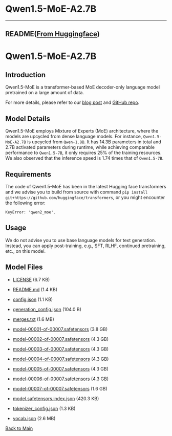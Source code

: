 
# Qwen1.5-MoE-A2.7B
---


## README([From Huggingface](https://huggingface.co/qwen/Qwen1.5-MoE-A2.7B))



# Qwen1.5-MoE-A2.7B


## Introduction

Qwen1.5-MoE is a transformer-based MoE decoder-only language model pretrained on a large amount of data. 

For more details, please refer to our [blog post](https://qwenlm.github.io/blog/qwen-moe/) and [GitHub repo](https://github.com/QwenLM/Qwen1.5).

## Model Details
Qwen1.5-MoE employs Mixture of Experts (MoE) architecture, where the models are upcycled from dense language models. For instance, `Qwen1.5-MoE-A2.7B` is upcycled from `Qwen-1.8B`. It has 14.3B parameters in total and 2.7B activated parameters during runtime, while achieving comparable performance to `Qwen1.5-7B`, it only requires 25% of the training resources. We also observed that the inference speed is 1.74 times that of `Qwen1.5-7B`.

## Requirements
The code of Qwen1.5-MoE has been in the latest Hugging face transformers and we advise you to build from source with command `pip install git+https://github.com/huggingface/transformers`, or you might encounter the following error:
```
KeyError: 'qwen2_moe'.
```

## Usage

We do not advise you to use base language models for text generation. Instead, you can apply post-training, e.g., SFT, RLHF, continued pretraining, etc., on this model.




## Model Files

- [LICENSE](https://paddlenlp.bj.bcebos.com/models/community/qwen/Qwen1.5-MoE-A2.7B/LICENSE) (6.7 KB)

- [README.md](https://paddlenlp.bj.bcebos.com/models/community/qwen/Qwen1.5-MoE-A2.7B/README.md) (1.4 KB)

- [config.json](https://paddlenlp.bj.bcebos.com/models/community/qwen/Qwen1.5-MoE-A2.7B/config.json) (1.1 KB)

- [generation_config.json](https://paddlenlp.bj.bcebos.com/models/community/qwen/Qwen1.5-MoE-A2.7B/generation_config.json) (104.0 B)

- [merges.txt](https://paddlenlp.bj.bcebos.com/models/community/qwen/Qwen1.5-MoE-A2.7B/merges.txt) (1.6 MB)

- [model-00001-of-00007.safetensors](https://paddlenlp.bj.bcebos.com/models/community/qwen/Qwen1.5-MoE-A2.7B/model-00001-of-00007.safetensors) (3.8 GB)

- [model-00002-of-00007.safetensors](https://paddlenlp.bj.bcebos.com/models/community/qwen/Qwen1.5-MoE-A2.7B/model-00002-of-00007.safetensors) (4.3 GB)

- [model-00003-of-00007.safetensors](https://paddlenlp.bj.bcebos.com/models/community/qwen/Qwen1.5-MoE-A2.7B/model-00003-of-00007.safetensors) (4.3 GB)

- [model-00004-of-00007.safetensors](https://paddlenlp.bj.bcebos.com/models/community/qwen/Qwen1.5-MoE-A2.7B/model-00004-of-00007.safetensors) (4.3 GB)

- [model-00005-of-00007.safetensors](https://paddlenlp.bj.bcebos.com/models/community/qwen/Qwen1.5-MoE-A2.7B/model-00005-of-00007.safetensors) (4.3 GB)

- [model-00006-of-00007.safetensors](https://paddlenlp.bj.bcebos.com/models/community/qwen/Qwen1.5-MoE-A2.7B/model-00006-of-00007.safetensors) (4.3 GB)

- [model-00007-of-00007.safetensors](https://paddlenlp.bj.bcebos.com/models/community/qwen/Qwen1.5-MoE-A2.7B/model-00007-of-00007.safetensors) (1.6 GB)

- [model.safetensors.index.json](https://paddlenlp.bj.bcebos.com/models/community/qwen/Qwen1.5-MoE-A2.7B/model.safetensors.index.json) (420.3 KB)

- [tokenizer_config.json](https://paddlenlp.bj.bcebos.com/models/community/qwen/Qwen1.5-MoE-A2.7B/tokenizer_config.json) (1.3 KB)

- [vocab.json](https://paddlenlp.bj.bcebos.com/models/community/qwen/Qwen1.5-MoE-A2.7B/vocab.json) (2.6 MB)


[Back to Main](../../)